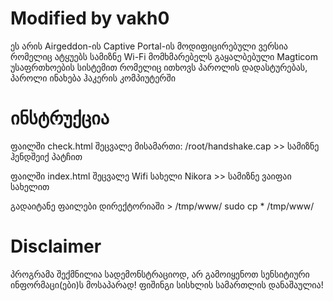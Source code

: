 # Modified by vakh0

ეს არის Airgeddon-ის Captive Portal-ის მოდიფიცირებული ვერსია რომელიც ატყუებს სამიზნე Wi-Fi მომხმარებელს გაყალბებული Magticom უსაფრთხოების სისტემით რომელიც ითხოვს პაროლის დადასტურებას, პაროლი ინახება ჰაკერის კომპიუტერში

# ინსტრუქცია

ფაილში check.html შეცვალე მისამართი: /root/handshake.cap >> სამიზნე ჰენდშეიქ პატჩით

ფაილში index.html შეცვალე Wifi სახელი Nikora >> სამიზნე ვაიფაი სახელით

გადაიტანე ფაილები დირექტორიაში > /tmp/www/
sudo cp * /tmp/www/

# Disclaimer
პროგრამა შექმნილია სადემონსტრაციოდ, არ გამოიყენოთ სენსიტიური ინფორმაცი(ები)ს მოსაპარად! ფიშინგი სისხლის სამართლის დანაშაულია!

